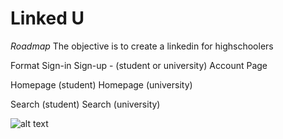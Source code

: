 # Linked U
*Roadmap*
The objective is to create a linkedin for highschoolers

Format
Sign-in
Sign-up - (student or university)
Account Page

Homepage (student)
Homepage (university)

Search (student)
Search (university)

![alt text](https://encrypted-tbn0.gstatic.com/images?q=tbn:ANd9GcQdD-L8LX_brly3nAYnH_ZPw4g7ALxuQcb9injwk2AEHdlXpNxw-g "Logo Title Text 1")
